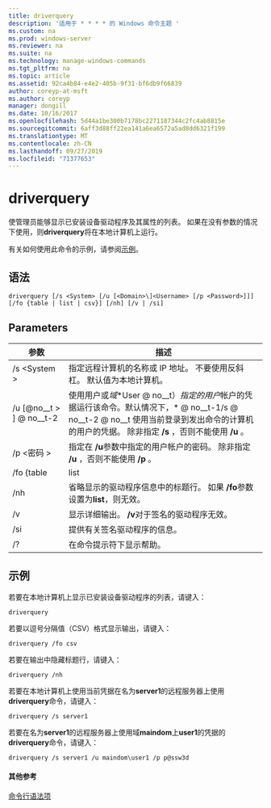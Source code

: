 ```yaml
---
title: driverquery
description: '适用于 * * * * 的 Windows 命令主题 '
ms.custom: na
ms.prod: windows-server
ms.reviewer: na
ms.suite: na
ms.technology: manage-windows-commands
ms.tgt_pltfrm: na
ms.topic: article
ms.assetid: 92ca4b84-e4e2-405b-9f31-bf6db9f66839
author: coreyp-at-msft
ms.author: coreyp
manager: dongill
ms.date: 10/16/2017
ms.openlocfilehash: 5d44a1be300b7178bc2271187344c2fc4ab8815e
ms.sourcegitcommit: 6aff3d88ff22ea141a6ea6572a5ad8dd6321f199
ms.translationtype: MT
ms.contentlocale: zh-CN
ms.lasthandoff: 09/27/2019
ms.locfileid: "71377653"
---
```

# <a name="driverquery"></a>driverquery



使管理员能够显示已安装设备驱动程序及其属性的列表。 如果在没有参数的情况下使用，则**driverquery**将在本地计算机上运行。

有关如何使用此命令的示例，请参阅[示例](#BKMK_examples)。

## <a name="syntax"></a>语法

```
driverquery [/s <System> [/u [<Domain>\]<Username> [/p <Password>]]] [/fo {table | list | csv}] [/nh] [/v | /si]
```

## <a name="parameters"></a>Parameters

|         参数         |                                                                                                                                         描述                                                                                                                                          |
|---------------------------|----------------------------------------------------------------------------------------------------------------------------------------------------------------------------------------------------------------------------------------------------------------------------------------------|
|       /s \<System >        |                                                                                      指定远程计算机的名称或 IP 地址。 不要使用反斜杠。 默认值为本地计算机。                                                                                       |
| /u [@no__t > \] @ no__t-2 | 使用用户或*域*\*User @ no__t）*指定的用户*帐户的凭据运行该命令。默认情况下，\* @ no__t-1/s @ no__t-2 @ no__t 使用当前登录到发出命令的计算机的用户的凭据。 除非指定 **/s** ，否则不能使用 **/u** 。 |
|      /p \<密码 >       |                                                                           指定在 **/u**参数中指定的用户帐户的密码。 除非指定 **/u** ，否则不能使用 **/p** 。                                                                            |
|        /fo {table         |                                                                                                                                             list                                                                                                                                             |
|            /nh            |                                                                                      省略显示的驱动程序信息中的标题行。 如果 **/fo**参数设置为**list**，则无效。                                                                                      |
|            /v             |                                                                                                               显示详细输出。 **/v**对于签名的驱动程序无效。                                                                                                               |
|            /si            |                                                                                                                          提供有关签名驱动程序的信息。                                                                                                                          |
|            /?             |                                                                                                                             在命令提示符下显示帮助。                                                                                                                             |

## <a name="BKMK_examples"></a>示例

若要在本地计算机上显示已安装设备驱动程序的列表，请键入：
```
driverquery 
```
若要以逗号分隔值（CSV）格式显示输出，请键入：
```
driverquery /fo csv 
```
若要在输出中隐藏标题行，请键入：
```
driverquery /nh 
```
若要在本地计算机上使用当前凭据在名为**server1**的远程服务器上使用**driverquery**命令，请键入：
```
driverquery /s server1
```
若要在名为**server1**的远程服务器上使用域**maindom**上**user1**的凭据的**driverquery**命令，请键入：
```
driverquery /s server1 /u maindom\user1 /p p@ssw3d
```

#### <a name="additional-references"></a>其他参考

[命令行语法项](command-line-syntax-key.md)